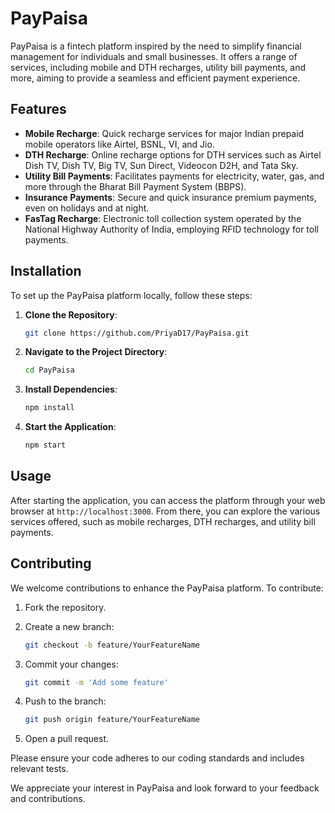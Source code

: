 # PayPaisa

PayPaisa is a fintech platform inspired by the need to simplify financial management for individuals and small businesses. It offers a range of services, including mobile and DTH recharges, utility bill payments, and more, aiming to provide a seamless and efficient payment experience.

## Features

- **Mobile Recharge**: Quick recharge services for major Indian prepaid mobile operators like Airtel, BSNL, VI, and Jio.
- **DTH Recharge**: Online recharge options for DTH services such as Airtel Dish TV, Dish TV, Big TV, Sun Direct, Videocon D2H, and Tata Sky.
- **Utility Bill Payments**: Facilitates payments for electricity, water, gas, and more through the Bharat Bill Payment System (BBPS).
- **Insurance Payments**: Secure and quick insurance premium payments, even on holidays and at night.
- **FasTag Recharge**: Electronic toll collection system operated by the National Highway Authority of India, employing RFID technology for toll payments.

## Installation

To set up the PayPaisa platform locally, follow these steps:

1. **Clone the Repository**:
   ```bash
   git clone https://github.com/PriyaD17/PayPaisa.git
   ```


2. **Navigate to the Project Directory**:
   ```bash
   cd PayPaisa
   ```


3. **Install Dependencies**:
   ```bash
   npm install
   ```


4. **Start the Application**:
   ```bash
   npm start
   ```


## Usage

After starting the application, you can access the platform through your web browser at `http://localhost:3000`. From there, you can explore the various services offered, such as mobile recharges, DTH recharges, and utility bill payments.

## Contributing

We welcome contributions to enhance the PayPaisa platform. To contribute:

1. Fork the repository.
2. Create a new branch:
   ```bash
   git checkout -b feature/YourFeatureName
   ```

3. Commit your changes:
   ```bash
   git commit -m 'Add some feature'
   ```

4. Push to the branch:
   ```bash
   git push origin feature/YourFeatureName
   ```

5. Open a pull request.

Please ensure your code adheres to our coding standards and includes relevant tests.


We appreciate your interest in PayPaisa and look forward to your feedback and contributions. 
